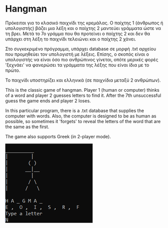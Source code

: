 # Hangman

Πρόκειται για το κλασικό παιχνίδι της κρεμάλας. Ο παίχτης 1 (άνθρωπος ή υπολογιστής) βάζει μια λέξη και ο παίχτης 2 μαντεύει γράμματα ώστε να τη βρει. Μετά το 7ο γράμμα που θα προτείνει ο παίχτης 2 και δεν θα υπάρχει στη λέξη το παιχνίδι τελειώνει και ο παίχτης 2 χάνει.

Στο συγκεκριμένο πρόγραμμα, υπάρχει database σε μορφή .txt αρχείου που προμηθεύει τον υπολογιστή με λέξεις. Επίσης, ο σκοπός είναι ο υπολογιστής να είναι όσο πιο ανθρώπινος γίνεται, οπότε μερικές φορές 'ξεχνάει' να φανερώσει τα γράμματα της λέξης που είναι ίδια με το πρώτο.

Το παιχνίδι υποστηρίζει και ελληνικά (σε παιχνίδια μεταξύ 2 ανθρώπων).

This is the classic game of hangman. Player 1 (human or computer) thinks of a word and player 2 guesses letters to find it. After the 7th unsuccessful guess the game ends and player 2 loses.

In this particular program, there is a .txt database that supplies the computer with words. Also, the computer is designed to be as human as possible, so sometimes it 'forgets' to reveal the letters of the word that are the same as the first.

The game also supports Greek (in 2-player mode).

![sample_image](assets/hangman_github3.png)

